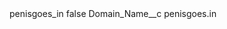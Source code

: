 <?xml version="1.0" encoding="UTF-8"?>
<CustomMetadata xmlns="http://soap.sforce.com/2006/04/metadata" xmlns:xsi="http://www.w3.org/2001/XMLSchema-instance" xmlns:xsd="http://www.w3.org/2001/XMLSchema">
    <label>penisgoes_in</label>
    <protected>false</protected>
    <values>
        <field>Domain_Name__c</field>
        <value xsi:type="xsd:string">penisgoes.in</value>
    </values>
</CustomMetadata>
